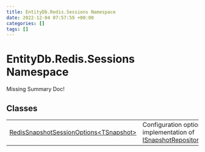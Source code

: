 ```yaml
---
title: EntityDb.Redis.Sessions Namespace
date: 2022-12-04 07:57:59 +00:00
categories: []
tags: []
---
```


# EntityDb.Redis.Sessions Namespace
Missing Summary Doc!
## Classes
<table><tr><td><a href='dotnet/entitydb.redis.sessions.redissnapshotsessionoptions`1'>RedisSnapshotSessionOptions&lt;TSnapshot&gt;</a></td><td>
Configuration options for the Redis implementation of <a href='dotnet/entitydb.abstractions.snapshots.isnapshotrepository`1'>ISnapshotRepository&lt;TSnapshot&gt;</a>.
</td></tr></table>
